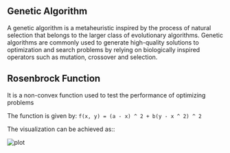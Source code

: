 ## Genetic Algorithm
A genetic algorithm is a metaheuristic inspired by the process of natural selection that belongs
to the larger class of evolutionary algorithms. 
Genetic algorithms are commonly used to generate high-quality solutions to optimization
and search problems by relying on biologically inspired operators such as mutation, crossover and selection.

## Rosenbrock Function
It is a non-convex function used to test the performance of optimizing problems

The function is given by:
``` f(x, y) = (a - x) ^ 2 + b(y - x ^ 2) ^ 2 ```

The visualization can be achieved as::

![plot](https://github.com/AP-Atul/scoa/blob/main/genetic/plot.svg)

